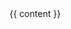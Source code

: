 <!doctype html>
<html>
  <head>
    <meta charset="utf-8">
    <title>{{ page.title }}</title>
    <link href="https://raw.githubusercontent.com/derekeder/csv-to-html-table/master/css/bootstrap.min.css" rel="stylesheet">
    <link href="https://raw.githubusercontent.com/derekeder/csv-to-html-table/master/css/dataTables.bootstrap.css" rel="stylesheet">
  </head>
  <body>
    {{ content }}
  </body>
</html>
